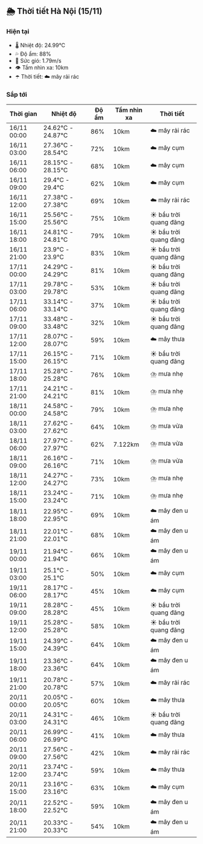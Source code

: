 ## 🌦️ Thời tiết Hà Nội (15/11)

### Hiện tại

- 🌡️ Nhiệt độ: 24.99℃
- 💦 Độ ẩm: 88%
- 💨 Sức gió: 1.79m/s
- 👁️ Tầm nhìn xa: 10km
- ☂️ Thời tiết: ☁️ mây rải rác

### Sắp tới

| Thời gian | Nhiệt độ | Độ ẩm | Tầm nhìn xa | Thời tiết |
| --- | --- | --- | --- | --- |
| 16/11 00:00 | 24.62℃ - 24.87℃ | 86% | 10km | ☁️ mây rải rác |
| 16/11 03:00 | 27.36℃ - 28.54℃ | 72% | 10km | ☁️ mây cụm |
| 16/11 06:00 | 28.15℃ - 28.15℃ | 68% | 10km | ☁️ mây cụm |
| 16/11 09:00 | 29.4℃ - 29.4℃ | 62% | 10km | ☁️ mây cụm |
| 16/11 12:00 | 27.38℃ - 27.38℃ | 69% | 10km | ☁️ mây rải rác |
| 16/11 15:00 | 25.56℃ - 25.56℃ | 75% | 10km | ☀️ bầu trời quang đãng |
| 16/11 18:00 | 24.81℃ - 24.81℃ | 79% | 10km | ☀️ bầu trời quang đãng |
| 16/11 21:00 | 23.9℃ - 23.9℃ | 83% | 10km | ☀️ bầu trời quang đãng |
| 17/11 00:00 | 24.29℃ - 24.29℃ | 81% | 10km | ☀️ bầu trời quang đãng |
| 17/11 03:00 | 29.78℃ - 29.78℃ | 53% | 10km | ☀️ bầu trời quang đãng |
| 17/11 06:00 | 33.14℃ - 33.14℃ | 37% | 10km | ☀️ bầu trời quang đãng |
| 17/11 09:00 | 33.48℃ - 33.48℃ | 32% | 10km | ☀️ bầu trời quang đãng |
| 17/11 12:00 | 28.07℃ - 28.07℃ | 59% | 10km | ☁️ mây thưa |
| 17/11 15:00 | 26.15℃ - 26.15℃ | 71% | 10km | ☀️ bầu trời quang đãng |
| 17/11 18:00 | 25.28℃ - 25.28℃ | 76% | 10km | ⛈️ mưa nhẹ |
| 17/11 21:00 | 24.21℃ - 24.21℃ | 81% | 10km | ⛈️ mưa nhẹ |
| 18/11 00:00 | 24.58℃ - 24.58℃ | 79% | 10km | ⛈️ mưa nhẹ |
| 18/11 03:00 | 27.62℃ - 27.62℃ | 64% | 10km | ⛈️ mưa vừa |
| 18/11 06:00 | 27.97℃ - 27.97℃ | 62% | 7.122km | ⛈️ mưa vừa |
| 18/11 09:00 | 26.16℃ - 26.16℃ | 71% | 10km | ⛈️ mưa vừa |
| 18/11 12:00 | 24.27℃ - 24.27℃ | 73% | 10km | ⛈️ mưa nhẹ |
| 18/11 15:00 | 23.24℃ - 23.24℃ | 71% | 10km | ⛈️ mưa nhẹ |
| 18/11 18:00 | 22.95℃ - 22.95℃ | 69% | 10km | ☁️ mây đen u ám |
| 18/11 21:00 | 22.01℃ - 22.01℃ | 68% | 10km | ☁️ mây đen u ám |
| 19/11 00:00 | 21.94℃ - 21.94℃ | 66% | 10km | ☁️ mây đen u ám |
| 19/11 03:00 | 25.1℃ - 25.1℃ | 50% | 10km | ☁️ mây cụm |
| 19/11 06:00 | 28.17℃ - 28.17℃ | 45% | 10km | ☁️ mây cụm |
| 19/11 09:00 | 28.28℃ - 28.28℃ | 45% | 10km | ☀️ bầu trời quang đãng |
| 19/11 12:00 | 25.28℃ - 25.28℃ | 58% | 10km | ☀️ bầu trời quang đãng |
| 19/11 15:00 | 24.39℃ - 24.39℃ | 64% | 10km | ☁️ mây đen u ám |
| 19/11 18:00 | 23.36℃ - 23.36℃ | 64% | 10km | ☁️ mây đen u ám |
| 19/11 21:00 | 20.78℃ - 20.78℃ | 57% | 10km | ☁️ mây rải rác |
| 20/11 00:00 | 20.05℃ - 20.05℃ | 60% | 10km | ☁️ mây thưa |
| 20/11 03:00 | 24.31℃ - 24.31℃ | 46% | 10km | ☀️ bầu trời quang đãng |
| 20/11 06:00 | 26.99℃ - 26.99℃ | 41% | 10km | ☁️ mây thưa |
| 20/11 09:00 | 27.56℃ - 27.56℃ | 42% | 10km | ☁️ mây rải rác |
| 20/11 12:00 | 23.74℃ - 23.74℃ | 59% | 10km | ☁️ mây thưa |
| 20/11 15:00 | 23.16℃ - 23.16℃ | 63% | 10km | ☁️ mây cụm |
| 20/11 18:00 | 22.52℃ - 22.52℃ | 59% | 10km | ☁️ mây đen u ám |
| 20/11 21:00 | 20.33℃ - 20.33℃ | 54% | 10km | ☁️ mây đen u ám |
